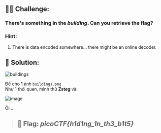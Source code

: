 ## 🕵️‍♂️ Challenge:
### There's something in the ***building***. Can you retrieve the flag?
### Hint:
1. There is data encoded somewhere... there might be an online decoder. 
## 📝 Solution:

![buildings](https://github.com/user-attachments/assets/d392260b-bc3b-4ad0-9754-3d76f99db337)

Đề cho 1 ảnh `buildings.png`  
Như 1 thói quen, mình thử **Zsteg** và:

![image](https://github.com/user-attachments/assets/55c5b257-bbaf-4c63-a825-874bf4d45d34)

Ôi... 

> ## 🎯 Flag: ***picoCTF{h1d1ng_1n_th3_b1t5}***
